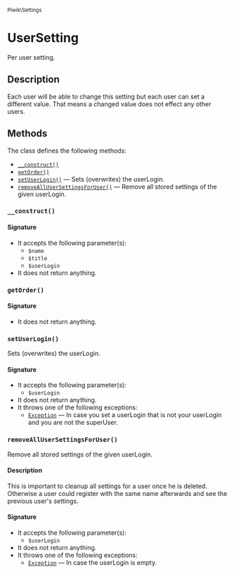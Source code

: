 <small>Piwik\Settings</small>

UserSetting
===========

Per user setting.

Description
-----------

Each user will be able to change this setting but each user can set a different value. That means
a changed value does not effect any other users.


Methods
-------

The class defines the following methods:

- [`__construct()`](#__construct)
- [`getOrder()`](#getorder)
- [`setUserLogin()`](#setuserlogin) &mdash; Sets (overwrites) the userLogin.
- [`removeAllUserSettingsForUser()`](#removeallusersettingsforuser) &mdash; Remove all stored settings of the given userLogin.

<a name="__construct" id="__construct"></a>
<a name="__construct" id="__construct"></a>
### `__construct()`

#### Signature

- It accepts the following parameter(s):
    - `$name`
    - `$title`
    - `$userLogin`
- It does not return anything.

<a name="getorder" id="getorder"></a>
<a name="getOrder" id="getOrder"></a>
### `getOrder()`

#### Signature

- It does not return anything.

<a name="setuserlogin" id="setuserlogin"></a>
<a name="setUserLogin" id="setUserLogin"></a>
### `setUserLogin()`

Sets (overwrites) the userLogin.

#### Signature

- It accepts the following parameter(s):
    - `$userLogin`
- It does not return anything.
- It throws one of the following exceptions:
    - [`Exception`](http://php.net/class.Exception) &mdash; In case you set a userLogin that is not your userLogin and you are not the superUser.

<a name="removeallusersettingsforuser" id="removeallusersettingsforuser"></a>
<a name="removeAllUserSettingsForUser" id="removeAllUserSettingsForUser"></a>
### `removeAllUserSettingsForUser()`

Remove all stored settings of the given userLogin.

#### Description

This is important to cleanup all settings for a user once he
is deleted. Otherwise a user could register with the same name afterwards and see the previous user's settings.

#### Signature

- It accepts the following parameter(s):
    - `$userLogin`
- It does not return anything.
- It throws one of the following exceptions:
    - [`Exception`](http://php.net/class.Exception) &mdash; In case the userLogin is empty.

